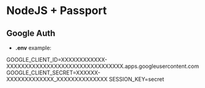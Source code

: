 # NodeJS + Passport

## Google Auth

* __.env__ example:

GOOGLE_CLIENT_ID=XXXXXXXXXXXX-XXXXXXXXXXXXXXXXXXXXXXXXXXXXXXXX.apps.googleusercontent.com
GOOGLE_CLIENT_SECRET=XXXXXX-XXXXXXXXXXXXX_XXXXXXXXXXXXXX
SESSION_KEY=secret
